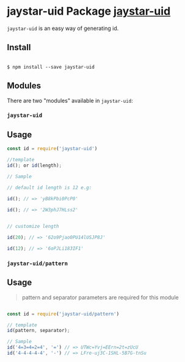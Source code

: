 # jaystar-uid Package [jaystar-uid ](https://github.com/Jaystar-Bee/jaystar-uid)

`jaystar-uid` is an easy way of generating id.   

## Install

```

$ npm install --save jaystar-uid

```

## Modules

There are two "modules" available in `jaystar-uid`:

### `jaystar-uid`

## Usage

```js
const id = require('jaystar-uid')

//template
id(); or id(length);

// Sample

// default id length is 12 e.g:

id(); // => 'yB8kPbi0PcP0'

id(); // => '2W3phJ7HLss2'

  
// customize length

id(20); // => '62o9Pjao0PU14lUSJP8J'

id(12); // => '6oPJLi183IF1'
```

 
 ### `jaystar-uid/pattern`


## Usage

> pattern and separator parameters are required for this module

```js

const id = require('jaystar-uid/pattern')

// template
id(pattern, separator);

// Sample
id('4=3=4=2=4', '=') // => UTWc=Yvj=EErn=2t=zUcU
id('4-4-4-4-4', '-') // => LFre-uj3C-1SHL-5B7G-tnSu
```